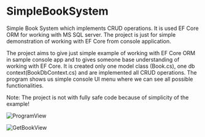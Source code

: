 
# SimpleBookSystem
Simple Book System which implements CRUD operations. It is used EF Core ORM for working with MS SQL server. The project is just for simple demonstration of working with EF Core from console application.

The project aims to give just simple example of working with EF Core ORM in sample console app and to gives someone base understanding of working with EF Core. It is created only one model class (Book.cs),
one db context(BookDbContext.cs) and are implemented all CRUD operations.
The program shows us simple console UI menu where we can see all possible functionalities.  

Note: The project is not with fully safe code because of simplicity of the example! 

![ProgramView](https://user-images.githubusercontent.com/40525254/132250977-678dee29-47ad-4ae9-888e-de468ebfc960.png)

![GetBookView](https://user-images.githubusercontent.com/40525254/132251101-845321b3-3c4d-41d8-ab68-08ef2b2b1083.png)

